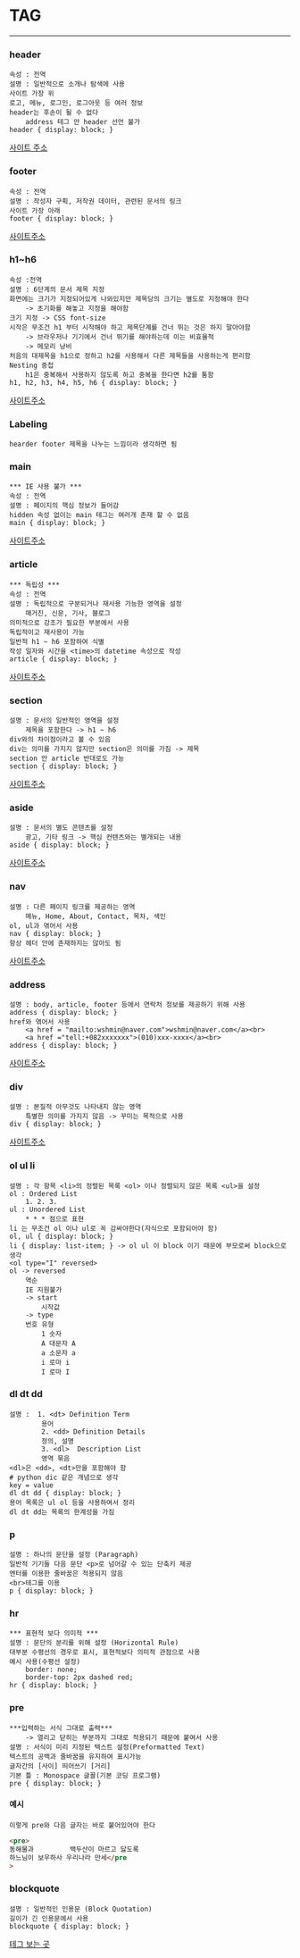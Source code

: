 # TAG

---

### header
    속성 : 전역
    설명 : 일반적으로 소개나 탐색에 사용
    사이트 가장 위
    로고, 메뉴, 로그인, 로그아웃 등 여러 정보
    header는 후손이 될 수 없다
        address 테그 안 header 선언 불가
    header { display: block; }

[사이트 주소](https://developer.mozilla.org/ko/docs/Web/HTML/Element/header)

### footer
    속성 : 전역
    설명 : 작성자 구획, 저작권 데이터, 관련된 문서의 링크
    사이트 가장 아래
    footer { display: block; }

[사이트주소](https://developer.mozilla.org/en-US/docs/Web/HTML/Element/footer)

### h1~h6
    속성 :전역
    설명 : 6단계의 문서 제목 지정
    화면에는 크기가 지정되어있게 나와있지만 제목당의 크기는 별도로 지정해야 한다
        -> 초기화를 해놓고 지정을 해야함
    크기 지정 -> CSS font-size
    시작은 무조건 h1 부터 시작해야 하고 제목단계를 건너 뛰는 것은 하지 말아야함
        -> 브라우저나 기기에서 건너 뛰기를 해야하는데 이는 비효율적
        -> 메모리 낭비
    처음의 대제목을 h1으로 정하고 h2를 사용해서 다른 제목들을 사용하는게 편리함
    Nesting 중첩
        h1은 중복해서 사용하지 않도록 하고 중복을 한다면 h2를 통함
    h1, h2, h3, h4, h5, h6 { display: block; }

[사이트주소](https://developer.mozilla.org/en-US/docs/Web/HTML/Element/Heading_Elements)

### Labeling
    hearder footer 제목을 나누는 느낌이라 생각하면 됨

### main
    *** IE 사용 불가 ***
    속성 : 전역
    설명 : 페이지의 핵심 정보가 들어감
    hidden 속성 없이는 main 테그는 여러개 존재 할 수 없음
    main { display: block; }

[사이트주소](https://developer.mozilla.org/en-US/docs/Web/HTML/Element/main)

### article
    *** 독립성 ***
    속성 : 전역
    설명 : 독립적으로 구분되거나 재사용 가능한 영역을 설정
        매거진, 신문, 기사, 블로그
    의미적으로 강조가 필요한 부분에서 사용
    독립적이고 재사용이 가능
    일반적 h1 ~ h6 포함하여 식별
    작성 일자와 시간을 <time>의 datetime 속성으로 작성
    article { display: block; }

[사이트주소](https://developer.mozilla.org/en-US/docs/Web/HTML/Element/article)

### section
    설명 : 문서의 일반적인 영역을 설정
        제목을 포함한다 -> h1 ~ h6
    div와의 차이점이라고 볼 수 있음
    div는 의미를 가지지 않지만 section은 의미를 가짐 -> 제목
    section 안 article 반대로도 가능
    section { display: block; }

[사이트주소](https://developer.mozilla.org/en-US/docs/Web/HTML/Element/section)

### aside
    설명 : 문서의 별도 콘텐츠를 설정
        광고, 기타 링크 -> 핵심 컨텐츠와는 별개되는 내용
    aside { display: block; }

[사이트주소](https://developer.mozilla.org/en-US/docs/Web/HTML/Element/aside)

### nav
    설명 : 다른 페이지 링크를 제공하는 영역
        메뉴, Home, About, Contact, 목차, 색인
    ol, ul과 엮어서 사용
    nav { display: block; }
    항상 헤더 안에 존재하지는 않아도 됨

[사이트주소](https://www.w3schools.com/tags/tag_nav.asp)

### address
    설명 : body, article, footer 등에서 연락처 정보를 제공하기 위해 사용
    address { display: block; }
    href와 엮어서 사용
        <a href = "mailto:wshmin@naver.com">wshmin@naver.com</a><br>
        <a href ="tell:+082xxxxxxx">(010)xxx-xxxx</a><br>
    address { display: block; }

[사이트주소](https://developer.mozilla.org/en-US/docs/Web/HTML/Element/address)

### div
    설명 : 본질적 아무것도 나타내지 않는 영역
        특별한 의미를 가지지 않음 -> 꾸미는 목적으로 사용
    div { display: block; }

[사이트주소](https://developer.mozilla.org/en-US/docs/Web/HTML/Element/div)

### ol ul li
    설명 : 각 항목 <li>의 정렬된 목록 <ol> 이나 정렬되지 않은 목록 <ul>을 설정
    ol : Ordered List
        1. 2. 3.
    ul : Unordered List
        * * * 점으로 표현
    li 는 무조건 ol 이나 ul로 꼭 감싸야한다(자식으로 포함되어야 함)
    ol, ul { display: block; }
    li { display: list-item; } -> ol ul 이 block 이기 때문에 부모로써 block으로 생각
    <ol type="I" reversed>
    ol -> reversed
        역순
        IE 지원불가
        -> start
            시작값
        -> type
        번호 유형
            1 숫자
            A 대문자 A
            a 소문자 a
            i 로마 i
            I 로마 I

### dl dt dd
    설명 :  1. <dt> Definition Term
            용어
            2. <dd> Definition Details
            정의, 설명
            3. <dl>  Description List
            영역 묶음
    <dl>은 <dd>, <dt>만을 포함해야 함
    # python dic 같은 개념으로 생각
    key = value
    dl dt dd { display: block; }
    용어 목록은 ul ol 등을 사용하여서 정리
    dl dt dd는 목록의 한계성을 가짐

### p
    설명 : 하나의 문단을 설정 (Paragraph)
    일반적 기기들 다음 문단 <p>로 넘어갈 수 있는 단축키 제공
    엔터를 이용한 줄바꿈은 적용되지 않음
    <br>테그를 이용
    p { display: block; }

### hr
    *** 표현적 보다 의미적 ***
    설명 : 문단의 분리를 위해 설정 (Horizontal Rule)
    대부분 수평선의 경우로 표시, 표현적보다 의미적 관점으로 사용
    예시 사용(수평선 설정)
        border: none;
        border-top: 2px dashed red;
    hr { display: block; }

### pre
    ***입력하는 서식 그대로 출력***
        -> 열리고 닫히는 부분까지 그대로 적용되기 때문에 붙여서 사용
    설명 : 서식이 미리 지정된 텍스트 설정(Preformatted Text)
    텍스트의 공백과 줄바꿈을 유지하여 표시가능
    글자간의 [사이] 띄어쓰기 [거리]
    기본 틀 : Monospace 글꼴(기본 코딩 프로그램)
    pre { display: block; }

#### 예시
    이렇게 pre와 다음 글자는 바로 붙어있어야 한다

```html
<pre>
동해물과         백두산이 마르고 닳도록 
하느님이 보우하사 우리나라 만세</pre
>
```

### blockquote
    설명 : 일반적인 인용문 (Block Quotation)
    길이가 긴 인용문에서 사용
    blockquote { display: block; }




[테그 보는 곳](https://www.w3schools.com/)
